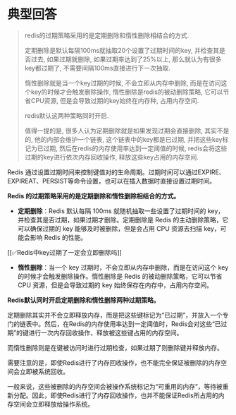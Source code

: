 # 典型回答

> redis的过期策略采用的是定期删除和惰性删除相结合的方式.
> 
> 定期删除是默认每隔100ms就抽取20个设置了过期时间的key, 并检查其是否过去, 如果过期就删除, 如果过期率达到了25%以上, 那么就认为有很多key都过期了, 不需要间隔100ms直接进行下一次抽取.
> 
> 惰性删除就是当一个key过期的时候, 不会立即从内存中删除, 而是在访问这个key的时候才会触发删除操作, 惰性删除是redis的被动删除策略, 它可以节省CPU资源, 但是会导致过期的key始终在内存种, 占用内存空间.
> 
> redis默认这两种策略同时开启.
> 
> 值得一提的是, 很多人认为定期删除就是如果发现过期会直接删除, 其实不是的, 他的内部会维护一个链表, 这个链表中的key都是已过期, 并把这些key标记为已过期, 然后在redis的内存使用率达到一定阈值的时候, redis会将这些过期的key进行依次内存回收操作, 释放这些key占用的内存空间.

Redis 通过设置过期时间来控制键值对的生命周期。过期时间可以通过EXPIRE、EXPIREAT、PERSIST等命令设置，也可以在插入数据时直接设置过期时间。



**Redis 的过期策略采用的是定期删除和惰性删除相结合的方式。**

+ **定期删除**：Redis 默认每隔 100ms 就随机抽取一些设置了过期时间的 key，并检查其是否过期，如果过期才删除。定期删除是 Redis 的主动删除策略，它可以确保过期的 key 能够及时被删除，但是会占用 CPU 资源去扫描 key，可能会影响 Redis 的性能。



[[✅Redis中key过期了一定会立即删除吗]]



+ **惰性删除**：当一个 key 过期时，不会立即从内存中删除，而是在访问这个 key 的时候才会触发删除操作。惰性删除是 Redis 的被动删除策略，它可以节省 CPU 资源，但是会导致过期的 key 始终保存在内存中，占用内存空间。



**Redis默认同时开启定期删除和惰性删除两种过期策略。**



定期删除其实并不会立即释放内存，而是把这些键标记为“已过期”，并放入一个专门的链表中。然后，在Redis的内存使用率达到一定阈值时，Redis会对这些“已过期”的键进行一次内存回收操作，释放被这些键占用的内存空间。



而惰性删除则是在键被访问时进行过期检查，如果过期了则删除键并释放内存。



需要注意的是，即使Redis进行了内存回收操作，也不能完全保证被删除的内存空间会立即被系统回收。



一般来说，这些被删除的内存空间会被操作系统标记为“可重用的内存”，等待被重新分配。因此，即使Redis进行了内存回收操作，也并不能保证Redis所占用的内存空间会立即释放给操作系统。

